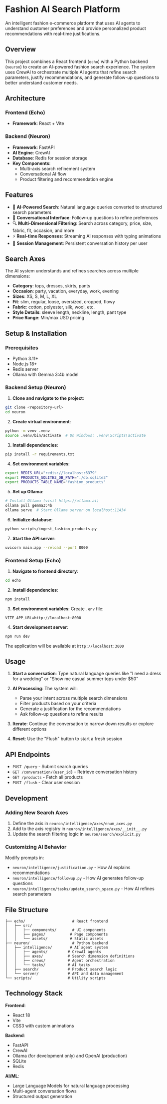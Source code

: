 # Fashion AI Search Platform

An intelligent fashion e-commerce platform that uses AI agents to understand customer preferences and provide personalized product recommendations with real-time justifications.

## Overview

This project combines a React frontend (`echo`) with a Python backend (`neuron`) to create an AI-powered fashion search experience. The system uses CrewAI to orchestrate multiple AI agents that refine search parameters, justify recommendations, and generate follow-up questions to better understand customer needs.

## Architecture

### Frontend (Echo)
- **Framework**: React + Vite

### Backend (Neuron)
- **Framework**: FastAPI
- **AI Engine**: CrewAI
- **Database**: Redis for session storage
- **Key Components**:
  - Multi-axis search refinement system
  - Conversational AI flow
  - Product filtering and recommendation engine

## Features

- 🤖 **AI-Powered Search**: Natural language queries converted to structured search parameters
- 💬 **Conversational Interface**: Follow-up questions to refine preferences
- 🔍 **Multi-Dimensional Filtering**: Search across category, price, size, fabric, fit, occasion, and more
- ⚡ **Real-time Responses**: Streaming AI responses with typing animations
- 🔄 **Session Management**: Persistent conversation history per user

## Search Axes

The AI system understands and refines searches across multiple dimensions:

- **Category**: tops, dresses, skirts, pants
- **Occasion**: party, vacation, everyday, work, evening
- **Sizes**: XS, S, M, L, XL
- **Fit**: slim, regular, loose, oversized, cropped, flowy
- **Fabric**: cotton, polyester, silk, wool, etc.
- **Style Details**: sleeve length, neckline, length, pant type
- **Price Range**: Min/max USD pricing

## Setup & Installation

### Prerequisites
- Python 3.11+
- Node.js 18+
- Redis server
- Ollama with Gemma 3:4b model

### Backend Setup (Neuron)

1. **Clone and navigate to the project**:
```bash
git clone <repository-url>
cd neuron
```

2. **Create virtual environment**:
```bash
python -m venv .venv
source .venv/bin/activate  # On Windows: .venv\Scripts\activate
```

3. **Install dependencies**:
```bash
pip install -r requirements.txt
```

4. **Set environment variables**:
```bash
export REDIS_URL="redis://localhost:6379"
export PRODUCTS_SQLITE3_DB_PATH="./db.sqlite3"
export PRODUCTS_TABLE_NAME="fashion_products"
```

5. **Set up Ollama**:
```bash
# Install Ollama (visit https://ollama.ai)
ollama pull gemma3:4b
ollama serve  # Start Ollama server on localhost:11434
```

6. **Initialize database**:
```bash
python scripts/ingest_fashion_products.py
```

7. **Start the API server**:
```bash
uvicorn main:app --reload --port 8000
```

### Frontend Setup (Echo)

1. **Navigate to frontend directory**:
```bash
cd echo
```

2. **Install dependencies**:
```bash
npm install
```

3. **Set environment variables**:
Create `.env` file:
```
VITE_APP_URL=http://localhost:8000
```

4. **Start development server**:
```bash
npm run dev
```

The application will be available at `http://localhost:3000`

## Usage

1. **Start a conversation**: Type natural language queries like "I need a dress for a wedding" or "Show me casual summer tops under $50"

2. **AI Processing**: The system will:
   - Parse your intent across multiple search dimensions
   - Filter products based on your criteria
   - Generate a justification for the recommendations
   - Ask follow-up questions to refine results

3. **Iterate**: Continue the conversation to narrow down results or explore different options

4. **Reset**: Use the "Flush" button to start a fresh session

## API Endpoints

- `POST /query` - Submit search queries
- `GET /conversation/{user_id}` - Retrieve conversation history
- `GET /products` - Fetch all products
- `POST /flush` - Clear user session

## Development

### Adding New Search Axes

1. Define the axis in `neuron/intelligence/axes/enum_axes.py`
2. Add to the axis registry in `neuron/intelligence/axes/__init__.py`
3. Update the search filtering logic in `neuron/search/explicit.py`

### Customizing AI Behavior

Modify prompts in:
- `neuron/intelligence/justification.py` - How AI explains recommendations
- `neuron/intelligence/followup.py` - How AI generates follow-up questions
- `neuron/intelligence/tasks/update_search_space.py` - How AI refines search parameters

## File Structure

```
├── echo/                     # React frontend
│   ├── src/
│   │   ├── components/       # UI components
│   │   ├── pages/           # Page components
│   │   └── assets/          # Static assets
├── neuron/                   # Python backend
│   ├── intelligence/        # AI agent system
│   │   ├── agents/         # CrewAI agents
│   │   ├── axes/           # Search dimension definitions
│   │   ├── crews/          # Agent orchestration
│   │   └── tasks/          # AI tasks
│   ├── search/             # Product search logic
│   └── server/             # API and data management
└── scripts/                # Utility scripts
```

## Technology Stack

**Frontend**:
- React 18
- Vite
- CSS3 with custom animations

**Backend**:
- FastAPI
- CrewAI
- Ollama (for development only) and OpenAI (production)
- SQLite
- Redis

**AI/ML**:
- Large Language Models for natural language processing
- Multi-agent conversation flows
- Structured output generation
